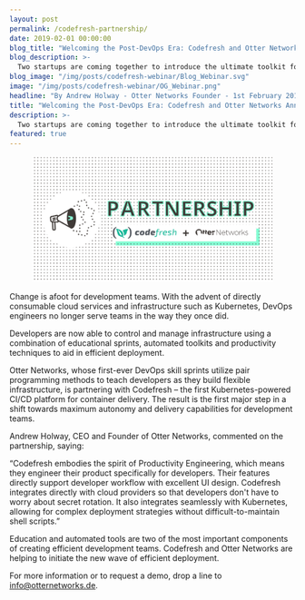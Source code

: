 ```yaml
---
layout: post
permalink: /codefresh-partnership/
date: 2019-02-01 00:00:00
blog_title: "Welcoming the Post-DevOps Era: Codefresh and Otter Networks Announce Partnership"
blog_description: >-
  Two startups are coming together to introduce the ultimate toolkit for developer empowerment.
blog_image: "/img/posts/codefresh-webinar/Blog_Webinar.svg"
image: "/img/posts/codefresh-webinar/OG_Webinar.png"
headline: "By Andrew Holway - Otter Networks Founder - 1st February 2019"
title: "Welcoming the Post-DevOps Era: Codefresh and Otter Networks Announce Partnership"
description: >-
  Two startups are coming together to introduce the ultimate toolkit for developer empowerment.
featured: true
---
```

<figure>
  <img src="/img/posts/codefresh-webinar/Article_Webinar.svg" alt="Welcoming the Post-DevOps Era" />
</figure>

Change is afoot for development teams. With the advent of directly consumable cloud services and infrastructure such as Kubernetes, DevOps engineers no longer serve teams in the way they once did.

Developers are now able to control and manage infrastructure using a combination of educational sprints, automated toolkits and productivity techniques to aid in efficient deployment.  

Otter Networks, whose first-ever DevOps skill sprints utilize pair programming methods to teach developers as they build flexible infrastructure, is partnering with Codefresh – the first Kubernetes-powered CI/CD platform for container delivery. The result is the first major step in a shift towards maximum autonomy and delivery capabilities for development teams.

Andrew Holway, CEO and Founder of Otter Networks, commented on the partnership, saying:

“Codefresh embodies the spirit of Productivity Engineering, which means they engineer their product specifically for developers. Their features directly support developer workflow with excellent UI design. Codefresh integrates directly with cloud providers so that developers don't have to worry about secret rotation. It also integrates seamlessly with Kubernetes, allowing for complex deployment strategies without difficult-to-maintain shell scripts.”

Education and automated tools are two of the most important components of creating efficient development teams. Codefresh and Otter Networks are helping to initiate the new wave of efficient deployment.

For more information or to request a demo, drop a line to <a href="mailto:info@otternetworks.de">info@otternetworks.de</a>.
